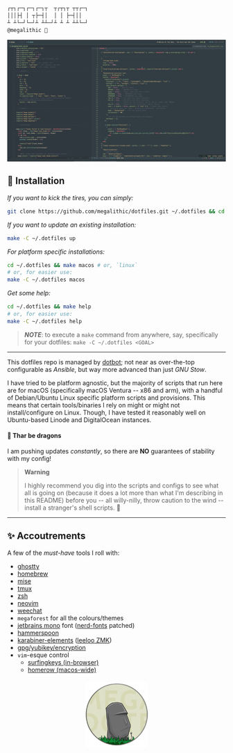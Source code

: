 ```sh
┌┬┐┌─┐┌─┐┌─┐┬  ┬┌┬┐┬ ┬┬┌─┐
│││├┤ │ ┬├─┤│  │ │ ├─┤││
┴ ┴└─┘└─┘┴ ┴┴─┘┴ ┴ ┴ ┴┴└─┘
@megalithic 🗿
```

<p align="center">

![alt text](https://raw.githubusercontent.com/megalithic/dotfiles/main/screenshot.png "screenshot")

</p>

## 🚀 Installation

_If you want to kick the tires, you can simply:_

```bash
git clone https://github.com/megalithic/dotfiles.git ~/.dotfiles && cd ~/.dotfiles && make install
```

_If you want to update an existing installation:_

```bash
make -C ~/.dotfiles up
```

_For platform specific installations:_

```bash
cd ~/.dotfiles && make macos # or, `linux`
# or, for easier use:
make -C ~/.dotfiles macos
```

_Get some help:_

```bash
cd ~/.dotfiles && make help
# or, for easier use:
make -C ~/.dotfiles help
```

> **_NOTE_**: to execute a `make` command from anywhere, say, specifically for
> your dotfiles: `make -C ~/.dotfiles <GOAL>`

---

This dotfiles repo is managed by
[dotbot](https://github.com/anishathalye/dotbot); not near as over-the-top
configurable as _Ansible_, but way more advanced than just _GNU Stow_.

I have tried to be platform agnostic, but the majority of scripts that run here
are for macOS (specifically macOS Ventura -- x86 and arm), with a handful of
Debian/Ubuntu Linux specific platform scripts and provisions. This means that
certain tools/binaries I rely on might or might not install/configure on Linux.
Though, I have tested it reasonably well on Ubuntu-based Linode and DigitalOcean
instances.

#### 🐉 Thar be dragons

I am pushing updates _constantly_, so there are **NO** guarantees of stability
with my config!

> **Warning**
>
> I highly recommend you dig into the scripts and configs to see what all is
> going on (because it does a lot more than what I'm describing in this README)
> before you -- all willy-nilly, throw caution to the wind -- install a
> stranger's shell scripts. 🤣

---

## ✨ Accoutrements

A few of the _must-have_ tools I roll with:

- [ghostty](https://github.com/ghostty-org/ghostty)
- [homebrew](https://brew.sh/)
- [mise](https://github.com/jdx/mise)
- [tmux](https://github.com/tmux/tmux/wiki)
- [zsh](https://www.zsh.org/)
- [neovim](https://github.com/neovim/neovim)
- [weechat](https://www.weechat.org/)
- `megaforest` for all the colours/themes
- [jetbrains mono](https://www.jetbrains.com/lp/mono/) font
  ([nerd-fonts](https://github.com/ryanoasis/nerd-fonts#font-patcher) patched)
- [hammerspoon](https://github.com/megalithic/dotfiles/tree/main/config/hs)
- [karabiner-elements](https://github.com/tekezo/Karabiner-Elements)
  ([leeloo ZMK](https://github.com/megalithic/zmk-config))
- [gpg/yubikey/encryption](https://github.com/drduh/YubiKey-Guide)
- `vim`-esque control
  - [surfingkeys (in-browser)](https://github.com/brookhong/Surfingkeys)
  - [homerow (macos-wide)](https://homerow.app)

<p align="center" style="margin-top: 20px; text-align:center; display: flex; align-items: center; justify-content: center;">
  <a href="https://megalithic.io" target="_blank" style="display:block; height:150px;">
    <img src="https://raw.githubusercontent.com/megalithic/dotfiles/main/megadotfiles.png" alt="megadotfiles logo" height="150px" />
  </a>
</p>
